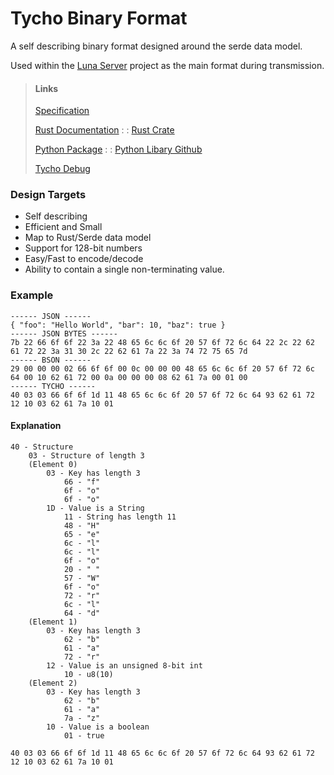 # Tycho Binary Format
A self describing binary format designed around the serde data model.

Used within the [Luna Server](https://github.com/samhdev/luna) project as the main format during transmission.

> #### Links
> [Specification](specification.md)
>
> [Rust Documentation](https://docs.rs/tycho) 
> : :
> [Rust Crate](https://crates.io/crates/tycho)
>
> [Python Package](https://pypi.org/project/tycho-py)
> : :
> [Python Libary Github](https://github.com/samhdev/tycho-py)
>
> [Tycho Debug](https://github.com/samhdev/tycho-debug)

### Design Targets
- Self describing
- Efficient and Small
- Map to Rust/Serde data model
- Support for 128-bit numbers
- Easy/Fast to encode/decode
- Ability to contain a single non-terminating value.

### Example
```
------ JSON ------
{ "foo": "Hello World", "bar": 10, "baz": true }
------ JSON BYTES ------
7b 22 66 6f 6f 22 3a 22 48 65 6c 6c 6f 20 57 6f 72 6c 64 22 2c 22 62 61 72 22 3a 31 30 2c 22 62 61 7a 22 3a 74 72 75 65 7d
------ BSON ------
29 00 00 00 02 66 6f 6f 00 0c 00 00 00 48 65 6c 6c 6f 20 57 6f 72 6c 64 00 10 62 61 72 00 0a 00 00 00 08 62 61 7a 00 01 00
------ TYCHO ------
40 03 03 66 6f 6f 1d 11 48 65 6c 6c 6f 20 57 6f 72 6c 64 93 62 61 72 12 10 03 62 61 7a 10 01
```

#### Explanation
```
40 - Structure
    03 - Structure of length 3
    (Element 0)
        03 - Key has length 3
            66 - "f"
            6f - "o"
            6f - "o"
        1D - Value is a String
            11 - String has length 11
            48 - "H"
            65 - "e" 
            6c - "l"
            6c - "l"
            6f - "o"
            20 - " "
            57 - "W"
            6f - "o"
            72 - "r"
            6c - "l"
            64 - "d"
    (Element 1)   
        03 - Key has length 3
            62 - "b"
            61 - "a"
            72 - "r"
        12 - Value is an unsigned 8-bit int
            10 - u8(10)
    (Element 2)   
        03 - Key has length 3
            62 - "b"
            61 - "a"
            7a - "z"
        10 - Value is a boolean
            01 - true

40 03 03 66 6f 6f 1d 11 48 65 6c 6c 6f 20 57 6f 72 6c 64 93 62 61 72 12 10 03 62 61 7a 10 01
```
